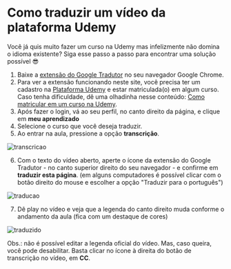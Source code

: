 # Como traduzir um vídeo da plataforma Udemy 

Você já quis muito  fazer um  curso na Udemy mas infelizmente não domina o idioma existente? Siga esse passo a passo para encontrar uma solução possível  😎


1. Baixe a [extensão do Google Tradutor](https://chrome.google.com/webstore/detail/google-translate/aapbdbdomjkkjkaonfhkkikfgjllcleb/related) no seu navegador Google Chrome.
2. Para ver a extensão funcionando neste site, você precisa ter um cadastro na [Plataforma Udemy](https://www.udemy.com) e estar matriculada(o) em algum curso. Caso tenha dificuldade, dê uma olhadinha nesse conteúdo: [Como matricular em um curso na Udemy](https://support.udemy.com/hc/pt/sections/206458408-Adquirir-um-curso).
3. Após fazer o login, vá ao seu perfil, no canto direito da página, e clique em **meu aprendizado**
4. Selecione o curso que você deseja traduzir.
5. Ao entrar na aula, pressione a opção **transcrição**.

![transcricao](https://github.com/Sherillyn/portifolio/blob/main/assets/transcricao.png)

6. Com o texto do vídeo aberto, aperte o ícone da extensão do Google Tradutor - no canto superior direito do seu navegador - e confirme em **traduzir esta página**. (em alguns computadores é possível clicar com o botão direito do mouse e escolher a opção "Traduzir para o português")

![traducao](https://github.com/Sherillyn/portifolio/blob/main/assets/traducao.png)

7. Dê play no vídeo e veja que a legenda do canto direito muda conforme o andamento da aula (fica com um destaque de cores)

![traduzido](https://github.com/Sherillyn/portifolio/blob/main/assets/traduzido.png)
 
 Obs.: não é possível editar a legenda oficial do vídeo. Mas, caso queira, você pode desabilitar. Basta clicar no ícone à direita do botão de transcrição no vídeo, em **CC**.
 
